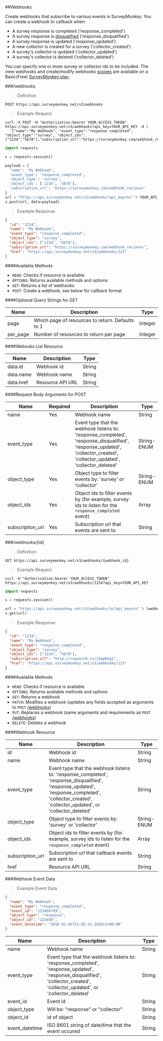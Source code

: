 ##Webhooks

Create webhooks that subscribe to various events in SurveyMonkey. You can create a webhook to callback when:


 * A survey response is completed ('response_completed')
 * A survey response is [disqualified](http://help.surveymonkey.com/articles/en_US/kb/Disqualifying-Respondents) ('response_disqualified')
 * A survey response is updated ('response_updated') 
 * A new collector is created for a survey ('collector_created')
 * A survey's collector is updated ('collector_updated')
 * A survey's collector is deleted ('collector_deleted')

You can specify one or more survey or collector ids to be included. The view webhooks and create/modify webhooks [scopes](#scopes) are available on a Basic(Free) [SurveyMonkey plan](https://www.surveymonkey.com/pricing/enterprise/?ut_source=dev_portal&ut_source2=docs).

###/webhooks

>Definition

```
POST https://api.surveymonkey.net/v3/webhooks
```

>Example Request

```shell
curl -X POST -H "Authorization:bearer YOUR_ACCESS_TOKEN" https://api.surveymonkey.net/v3/webhooks?api_key=YOUR_API_KEY -d \
  '{"name":"My Webhook", "event_type":"response completed", "object_type":"survey", "object_ids":["1234","5678"],"subscription_url":"https://surveymonkey.com/webhook_reciever"}'
```

```python
import requests

s = requests.session()

payload = {
  'name': 'My Webhook',
  'event_type': 'response_completed',
  'object_type': 'survey',
  'object_ids': ['1234', '5678'],
  'subscription_url': 'https://surveymonkey.com/webhook_reciever'
}
url = "https://api.surveymonkey.net/v3/webhooks?api_key=%s" % YOUR_API_KEY
s.post(url, data=payload)
```

>Example Response

```json
{
  "id": "1234",
  "name": "My Webhook",
  "event_type": "response_completed",
  "object_type": "survey",
  "object_ids": ["1234", "5678"],
  "subscription_url": "https://surveymonkey.com/webhook_reciever",
  "href": "https://api.surveymonkey.net/v3/webhooks/123"
}
```
####Available Methods

 * `HEAD`: Checks if resource is available
 * `OPTIONS`: Returns available methods and options
 * `GET`: Returns a list of webhooks
 * `POST`: Create a webhook, see below for callback format

####Optional Query Strings for GET

Name | Description | Type
------ | ------- | -------
page | Which page of resources to return. Defaults to 1 | Integer
per_page | Number of resources to return per page | Integer

####Webooks List Resource

Name | Description | Type
------ | ------- | -------
data.id | Webhook id | String
data.name | Webhook name | String
data.href | Resource API URL | String

####Request Body Arguments for POST

Name | Required | Description | Type
------ | ------- | ------- | -------
name | Yes | Webhook name | String
event_type | Yes | Event type that the webhook listens to: 'response_completed', 'response_disqualified', 'response_updated', 'collector_created', 'collector_updated', 'collector_deleted' | String-ENUM
object_type | Yes | Object type to filter events by: 'survey' or 'collector' | String-ENUM
object_ids | Yes | Object ids to filter events by (for example, survey ids to listen for the `response_completed` event) | Array
subscription_url | Yes | Subscription url that events are sent to | String


###/webhooks/{id}

>Definition

```
GET https://api.surveymonkey.net/v3/webhooks/{webhook_id}
```

>Example Request

```shell
curl -H "Authorization:bearer YOUR_ACCESS_TOKEN" https://api.surveymonkey.net/v3/webhooks/1234?api_key=YOUR_API_KEY
```

```python
import requests

s = requests.session()

url = "https://api.surveymonkey.net/v3/webhooks/%s?api_key=%s" % (webhook_id, YOUR_API_KEY)
s.get(url)
```

>Example Response

```json
{
  "id": "1234",
  "name": "My Webhook",
  "event_type": "response_completed",
  "object_type": "survey",
  "object_ids": ["1234", "5678"],
  "subscription_url": "http://requestb.in/13qm6kg1",
  "href": "https://api.surveymonkey.net/v3/webhooks/123"
}
```

####Available Methods

 * `HEAD`: Checks if resource is available
 * `OPTIONS`: Returns available methods and options
 * `GET`: Returns a webhook
 * `PATCH`: Modifies a webhook (updates any fields accepted as arguments to `POST` [/webhooks](#webhooks))
 * `PUT`: Replaces a webhook (same arguments and requirements as `POST` [/webhooks](#webhooks))
 * `DELETE`: Deletes a webhook 

####Webhook Resource

Name | Description | Type
------ | ------- | -------
id  | Webhook id | String
name  | Webhook name | String
event_type | Event type that the webhook listens to: 'response_completed', 'response_disqualified', 'response_updated', 'response_completed', 'collector_created', 'collector_updated',  or 'collector_deleted' | String
object_type | Object type to filter events by: 'survey' or 'collector' | String-ENUM
object_ids | Object ids to filter events by (for example, survey ids to listen for the `response_completed` event) | Array
subscription_url | Subscription url that callback events are sent to | String
href | Resource API URL | String

###Webhook Event Data

>Example Event Data

```json
{
  "name": "My Webhook",
  "event_type": "response_completed",
  "event_id": "123456789",
  "object_type": "response",
  "object_id": "123456",
  "event_datetime": "2016-01-01T21:56:31.182613+00:00"
}
```

Name | Description | Type
----- | ----- | -----
name | Webhook name | String
event_type | Event type that the webhook listens to: 'response_completed', 'response_updated', 'response_disqualified', 'collector_created', 'collector_updated', or 'collector_deleted' | String
event_id | Event id | String
object_type | Will be: "response" or "collector" | String
object_id | id of object | String
event_datetime | ISO 8601 string of date/time that the event occured | String
